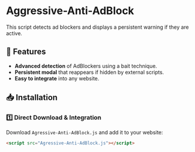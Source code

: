 # Aggressive-Anti-AdBlock
This script detects ad blockers and displays a persistent warning if they are active.  

## 🌟 Features  
- **Advanced detection** of AdBlockers using a bait technique.  
- **Persistent modal** that reappears if hidden by external scripts.  
- **Easy to integrate** into any website.  

## 📥 Installation  
### 1️⃣ Direct Download & Integration  
Download `Agressive-Anti-AdBlock.js` and add it to your website:  
```html
<script src="Agressive-Anti-AdBlock.js"></script>
